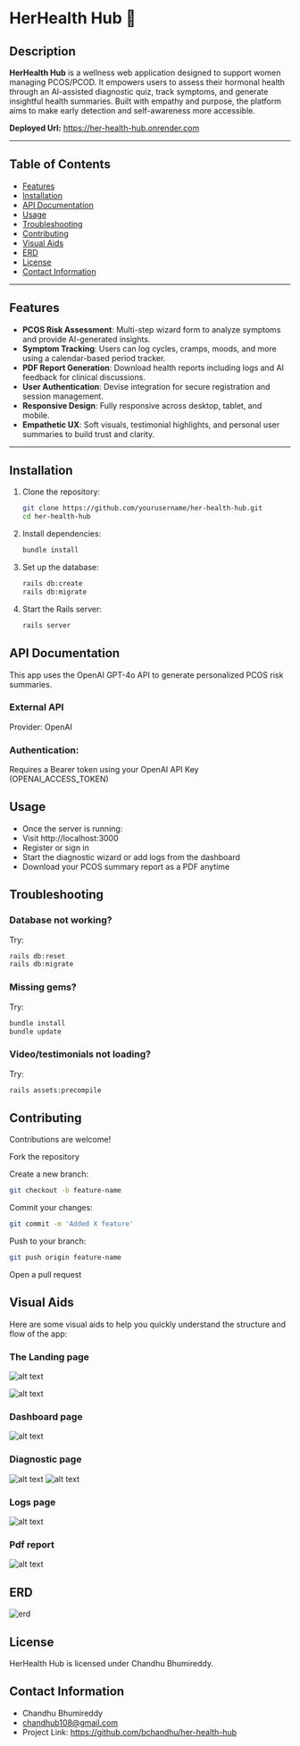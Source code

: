 # HerHealth Hub 🌸

## Description
**HerHealth Hub** is a wellness web application designed to support women managing PCOS/PCOD. It empowers users to assess their hormonal health through an AI-assisted diagnostic quiz, track symptoms, and generate insightful health summaries. Built with empathy and purpose, the platform aims to make early detection and self-awareness more accessible.

**Deployed Url:** https://her-health-hub.onrender.com

---

## Table of Contents
- [Features](#features)
- [Installation](#installation)
- [API Documentation](#api-documentation)
- [Usage](#usage)
- [Troubleshooting](#troubleshooting)
- [Contributing](#contributing)
- [Visual Aids](#visual-aids)
- [ERD](#erd)
- [License](#license)
- [Contact Information](#contact-information)

---

## Features
- **PCOS Risk Assessment**: Multi-step wizard form to analyze symptoms and provide AI-generated insights.
- **Symptom Tracking**: Users can log cycles, cramps, moods, and more using a calendar-based period tracker.
- **PDF Report Generation**: Download health reports including logs and AI feedback for clinical discussions.
- **User Authentication**: Devise integration for secure registration and session management.
- **Responsive Design**: Fully responsive across desktop, tablet, and mobile.
- **Empathetic UX**: Soft visuals, testimonial highlights, and personal user summaries to build trust and clarity.

---

## Installation

1. Clone the repository:
   ```bash
   git clone https://github.com/yourusername/her-health-hub.git
   cd her-health-hub
2. Install dependencies:
    ```bash
    bundle install
3. Set up the database:
    ```bash
    rails db:create
    rails db:migrate
4. Start the Rails server:
    ```bash
    rails server
    ```
## API Documentation
This app uses the OpenAI GPT-4o API to generate personalized PCOS risk summaries.

### External API
Provider: OpenAI

### Authentication:
Requires a Bearer token using your OpenAI API Key (OPENAI_ACCESS_TOKEN)

## Usage
- Once the server is running:
- Visit http://localhost:3000
- Register or sign in
- Start the diagnostic wizard or add logs from the dashboard
- Download your PCOS summary report as a PDF anytime

## Troubleshooting

### Database not working?
Try:
   ```bash
   rails db:reset
   rails db:migrate
   ```

### Missing gems?
Try:
   ```bash
   bundle install
   bundle update
   ```

### Video/testimonials not loading?
Try: 
   ```bash
   rails assets:precompile
   ```
## Contributing
Contributions are welcome!

Fork the repository

Create a new branch:
   ```bash
   git checkout -b feature-name
   ```

Commit your changes:
   ```bash
   git commit -m 'Added X feature'
   ```

Push to your branch:
   ```bash
   git push origin feature-name
   ```

Open a pull request

## Visual Aids
Here are some visual aids to help you quickly understand the structure and flow of the app:

### The Landing page
![alt text](image-1.png)

![alt text](image-2.png)

### Dashboard page
![alt text](image-3.png)

### Diagnostic page
![alt text](image-4.png)
![alt text](image-6.png)

### Logs page
![alt text](image-5.png)

### Pdf report
![alt text](image-7.png)


## ERD
![erd](image.png)

## License

HerHealth Hub is licensed under Chandhu Bhumireddy.

## Contact Information

- Chandhu Bhumireddy
- chandhub108@gmail.com
- Project Link: https://github.com/bchandhu/her-health-hub

